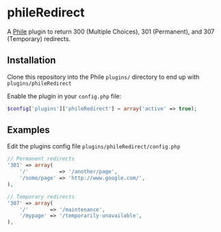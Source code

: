 phileRedirect
=============

A [Phile](https://github.com/PhileCMS/Phile) plugin to return 300 (Multiple 
Choices), 301 (Permanent), and 307 (Temporary) redirects.

## Installation

Clone this repository into the Phile ```plugins/``` directory to end up with ```plugins/phileRedirect```

Enable the plugin in your ```config.php``` file:

```php
$config['plugins']['phileRedirect'] = array('active' => true);
```

## Examples

Edit the plugins config file ```plugins/phileRedirect/config.php```

```php
// Permanent redirects
'301' => array(
	'/'          => '/another/page',
	'/some/page' => 'http://www.google.com/',
),

// Temporary redirects
'307' => array(
	'/'       => '/maintenance',
	'/mypage' => '/temporarily-unavailable',
),
```
